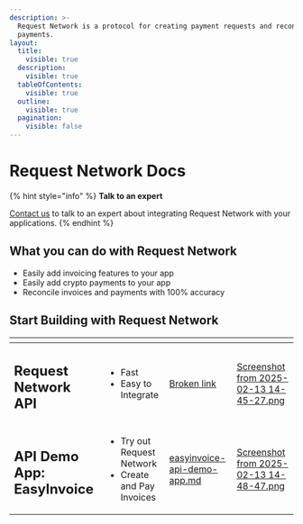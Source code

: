 ```yaml
---
description: >-
  Request Network is a protocol for creating payment requests and reconciling
  payments.
layout:
  title:
    visible: true
  description:
    visible: true
  tableOfContents:
    visible: true
  outline:
    visible: true
  pagination:
    visible: false
---
```


# Request Network Docs

{% hint style="info" %}
**Talk to an expert**

[Contact us](https://calendly.com/mariana-rn/reqeust-network-demo-docs) to talk to an expert about integrating Request Network with your applications.
{% endhint %}

## What you can do with Request Network

* Easily add invoicing features to your app
* Easily add crypto payments to your app
* Reconcile invoices and payments with 100% accuracy

## Start Building with Request Network

<table data-card-size="large" data-view="cards" data-full-width="false"><thead><tr><th></th><th></th><th data-hidden data-card-target data-type="content-ref"></th><th data-hidden data-card-cover data-type="files"></th></tr></thead><tbody><tr><td><h2><strong>Request Network API</strong></h2></td><td><ul><li>Fast</li><li>Easy to Integrate</li></ul></td><td><a href="broken-reference">Broken link</a></td><td><a href=".gitbook/assets/Screenshot from 2025-02-13 14-45-27.png">Screenshot from 2025-02-13 14-45-27.png</a></td></tr><tr><td><h2>API Demo App: EasyInvoice</h2></td><td><ul><li>Try out Request Network</li><li>Create and Pay Invoices</li></ul></td><td><a href="request-network-api/easyinvoice-api-demo-app.md">easyinvoice-api-demo-app.md</a></td><td><a href=".gitbook/assets/Screenshot from 2025-02-13 14-48-47.png">Screenshot from 2025-02-13 14-48-47.png</a></td></tr></tbody></table>
